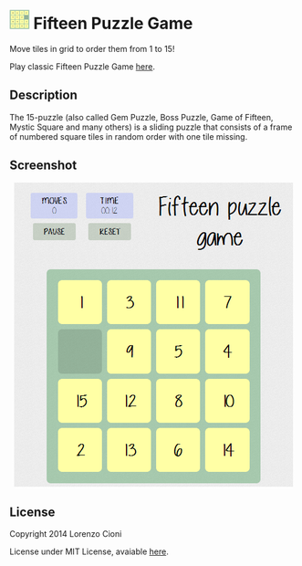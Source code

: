 ![Logo](img/favicon_small.png) Fifteen Puzzle Game
=============

Move tiles in grid to order them from 1 to 15!

Play classic Fifteen Puzzle Game [here](http://lorecioni.github.io/fifteen-puzzle-game "Fifteen Puzzle Game").

Description
----------

The 15-puzzle (also called Gem Puzzle, Boss Puzzle, Game of Fifteen, Mystic Square and many others) is a sliding puzzle that consists of a frame of numbered square tiles in random order with one tile missing.

Screenshot
---------

<p align="center">
  <img src="img/game_screenshot.png" alt="game screenshot"/>
</p>

License
-------

Copyright 2014 Lorenzo Cioni

License under MIT License, avaiable [here](LICENSE.txt "MIT License").